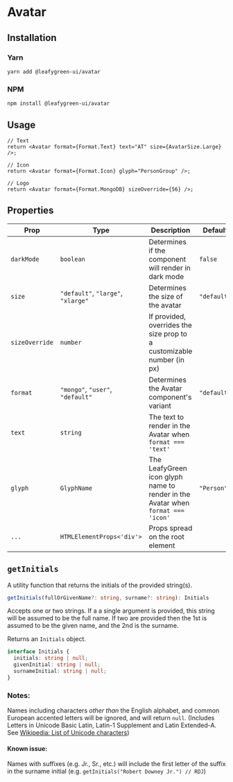 # Avatar

## Installation

### Yarn

```shell
yarn add @leafygreen-ui/avatar
```

### NPM

```shell
npm install @leafygreen-ui/avatar
```

## Usage

```tsx
// Text
return <Avatar format={Format.Text} text="AT" size={AvatarSize.Large} />;

// Icon
return <Avatar format={Format.Icon} glyph="PersonGroup" />;

// Logo
return <Avatar format={Format.MongoDB} sizeOverride={56} />;
```

## Properties

| Prop           | Type                               | Description                                                                     | Default     |
| -------------- | ---------------------------------- | ------------------------------------------------------------------------------- | ----------- |
| `darkMode`     | `boolean`                          | Determines if the component will render in dark mode                            | `false`     |
| `size`         | `"default"`, `"large"`, `"xlarge"` | Determines the size of the avatar                                               | `"default"` |
| `sizeOverride` | `number`                           | If provided, overrides the size prop to a customizable number (in px)           |             |
| `format`       | `"mongo"`, `"user"`, `"default"`   | Determines the Avatar component's variant                                       | `"default"` |
| `text`         | `string`                           | The text to render in the Avatar when `format === 'text'`                       |             |
| `glyph`        | `GlyphName`                        | The LeafyGreen icon glyph name to render in the Avatar when `format === 'icon'` | `"Person"`  |
| `...`          | `HTMLElementProps<'div'>`          | Props spread on the root element                                                |             |

## `getInitials`

A utility function that returns the initials of the provided string(s).

```ts
getInitials(fullOrGivenName?: string, surname?: string): Initials
```

Accepts one or two strings.
If a a single argument is provided, this string will be assumed to be the full name. If two are provided then the 1st is assumed to be the given name, and the 2nd is the surname.

Returns an `Initials` object.

```ts
interface Initials {
  initials: string | null;
  givenInitial: string | null;
  surnameInitial: string | null;
}
```

### Notes:

Names including characters _other than_ the English alphabet, and common European accented letters will be ignored, and will return `null`. (Includes Letters in Unicode Basic Latin, Latin-1 Supplement and Latin Extended-A. See [Wikipedia: List of Unicode characters](https://en.wikipedia.org/wiki/List_of_Unicode_characters))

#### Known issue:

Names with suffixes (e.g. Jr., Sr., etc.) will include the first letter of the suffix in the surname initial (e.g. `getInitials("Robert Downey Jr.") // RDJ`)

